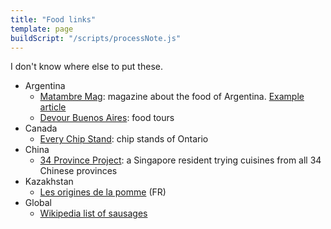 ```yaml
---
title: "Food links"
template: page
buildScript: "/scripts/processNote.js"
---
```


I don't know where else to put these.

- Argentina
  - [Matambre Mag](https://www.iamkevinvaughn.com/matambremag): magazine about the food of Argentina. [Example article](https://www.iamkevinvaughn.com/canela-wine-grape-argentina)
  - [Devour Buenos Aires](http://www.devourbuenosaires.com/): food tours
- Canada
  - [Every Chip Stand](https://www.everychipstand.com/): chip stands of Ontario
- China
  - [34 Province Project](https://driftingclouds.net/2021/02/08/34-province-project-eating-my-way-through-regional-china-in-singapore/): a Singapore resident trying cuisines from all 34 Chinese provinces
- Kazakhstan
  - [Les origines de la pomme](https://www.youtube.com/watch?v=V2w5Mbvvdak) (FR)
- Global
  - [Wikipedia list of sausages](https://en.wikipedia.org/wiki/List_of_sausages)
